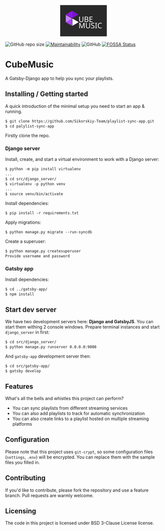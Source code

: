 <div align="center"><img src="https://github.com/Sikorskiy-Team/playlist-sync-app/raw/main/logo.png"></div>

![GitHub repo size](https://img.shields.io/github/repo-size/Sikorskiy-Team/playlist-sync-app) [![Maintainability](https://api.codeclimate.com/v1/badges/623ac26a15072a3b2153/maintainability)](https://codeclimate.com/github/Sikorskiy-Team/playlist-sync-app/maintainability) ![GitHub](https://img.shields.io/github/license/Sikorskiy-Team/playlist-sync-app) [![FOSSA Status](https://app.fossa.com/api/projects/custom%2B21281%2Fgithub.com%2FSikorskiy-Team%2Fplaylist-sync-app.svg?type=shield)](https://app.fossa.com/projects/custom%2B21281%2Fgithub.com%2FSikorskiy-Team%2Fplaylist-sync-app?ref=badge_shield)
# CubeMusic

A Gatsby-Django app to help you sync your playlists.


## Installing / Getting started

A quick introduction of the minimal setup you need to start an app & running.

``` shell
$ git clone https://github.com/Sikorskiy-Team/playlist-sync-app.git
$ cd palylist-sync-app
```

Firstly clone the repo.

### Django server

Install, create, and start a virtual environment to work with a Django server:

```shell
$ python -m pip install virtualenv
...
$ cd src/django_server/
$ virtualenv -p python venv
...
$ source venv/bin/activate
```

Install dependencies:

```shell
$ pip install -r requirements.txt
```

Apply migrations:

```shell
$ python manage.py migrate --run-syncdb
```

Create a superuser:

```shell
$ python manage.py createsuperuser
Provide username and password
```

### Gatsby app
Install dependencies:

```shell
$ cd ../gatsby-app/
$ npm install
```


## Start dev server 

We have two development servers here: **Django and GatsbyJS**. You can start them withing 2 console windows.
Prepare terminal instances and start `django_server` in first:

```shell
$ cd src/django_server/
$ python manage.py runserver 0.0.0.0:9000
```
And  `gatsby-app` development server then:
```shell
$ cd src/gatsby-app/
$ gatsby develop
```

## Features

What's all the bells and whistles this project can perform?

* You can sync playlists from different streaming services
* You can also add playlists to track for automatic synchronization
* You can also create links to a playlist hosted on multiple streaming platforms

## Configuration

Please note that this project uses `git-crypt`, so some configuration files (`settings`, `.env`) will be encrypted. You can replace them with the sample files you filled in.


## Contributing

If you'd like to contribute, please fork the repository and use a feature
branch. Pull requests are warmly welcome.


## Licensing

The code in this project is licensed under BSD 3-Clause License license.
